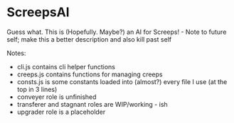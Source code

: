 # ScreepsAI
Guess what. This is (Hopefully. Maybe?) an AI for Screeps! - Note to future self; make this a better description and also kill past self

Notes:
- cli.js contains cli helper functions
- creeps.js contains functions for managing creeps
- consts.js is some constants loaded into (almost?) every file I use (at the top in 3 lines)
- conveyer role is unfinished
- transferer and stagnant roles are WIP/working - ish
- upgrader role is a placeholder
